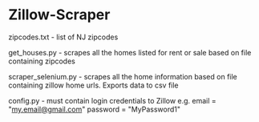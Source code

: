 # Zillow-Scraper

zipcodes.txt - list of NJ zipcodes

get_houses.py - scrapes all the homes listed for rent or sale based on file containing zipcodes

scraper_selenium.py - scrapes all the home information based on file containing zillow home urls. Exports data to csv file

config.py - must contain login credentials to Zillow
e.g.
	email = "my.email@gmail.com"
	password = "MyPassword1"
